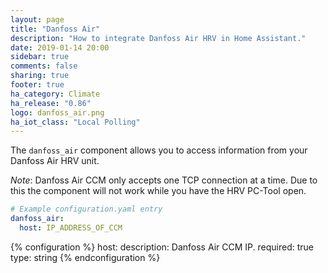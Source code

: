 ```yaml
---
layout: page
title: "Danfoss Air"
description: "How to integrate Danfoss Air HRV in Home Assistant."
date: 2019-01-14 20:00
sidebar: true
comments: false
sharing: true
footer: true
ha_category: Climate
ha_release: "0.86"
logo: danfoss_air.png 
ha_iot_class: "Local Polling"
---
```


The `danfoss_air` component allows you to access information from your Danfoss Air HRV unit.

*Note*: Danfoss Air CCM only accepts one TCP connection at a time. Due to this the component
will not work while you have the HRV PC-Tool open.

```yaml
# Example configuration.yaml entry
danfoss_air:
  host: IP_ADDRESS_OF_CCM
```

{% configuration %}
host:
  description: Danfoss Air CCM IP.
  required: true
  type: string
{% endconfiguration %}

